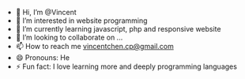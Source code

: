 - 👋 Hi, I’m @Vincent 
- 👀 I’m interested in website programming
- 🌱 I’m currently learning javascript, php and responsive website
- 💞️ I’m looking to collaborate on ...
- 📫 How to reach me vincentchen.cp@gmail.com
- 😄 Pronouns: He
- ⚡ Fun fact: I love learning more and deeply programming languages

<!---
KaiJu20100/KaiJu20100 is a ✨ special ✨ repository because its `README.md` (this file) appears on your GitHub profile.
You can click the Preview link to take a look at your changes.
--->

